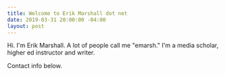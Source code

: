 ```yaml
---
title: Welcome to Erik Marshall dot net
date: 2019-03-31 20:00:00 -04:00
layout: post
---
```


Hi. I'm Erik Marshall. A lot of people call me "emarsh."
I'm a media scholar, higher ed instructor and writer.

Contact info below.
